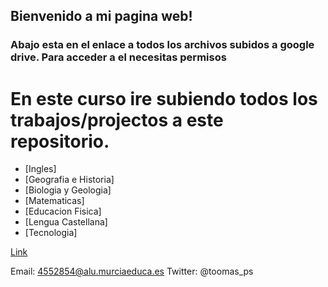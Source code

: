 ## Bienvenido a mi pagina web!


### Abajo esta en el enlace a todos los archivos subidos a google drive. Para acceder a el necesitas permisos 


# En este curso ire subiendo todos los trabajos/projectos a este repositorio.

- [Ingles]
- [Geografia e Historia] 
- [Biologia y Geologia]
- [Matematicas]
- [Educacion Fisica]
- [Lengua Castellana]
- [Tecnologia]


[Link](https://drive.google.com/drive/folders/1jdXK-eoW7uV3UCixzyouz_aOmzbnSsCE?usp=sharing) 


Email: 4552854@alu.murciaeduca.es
Twitter: @toomas_ps

